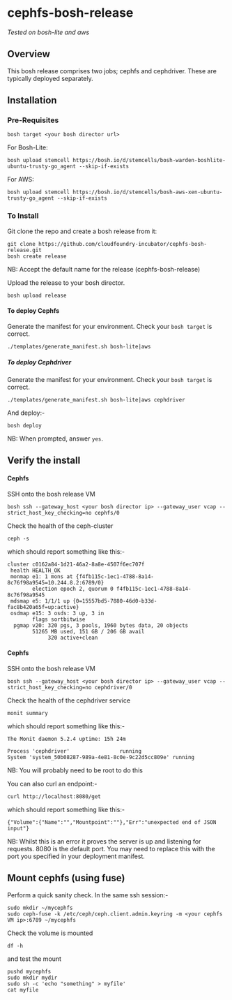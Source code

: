 # cephfs-bosh-release

*Tested on bosh-lite and aws*

## Overview

This bosh release comprises two jobs; cephfs and cephdriver.  These are typically deployed separately.  

## Installation
### Pre-Requisites
```
bosh target <your bosh director url>
```

For Bosh-Lite:
```
bosh upload stemcell https://bosh.io/d/stemcells/bosh-warden-boshlite-ubuntu-trusty-go_agent --skip-if-exists
```
For AWS:
```
bosh upload stemcell https://bosh.io/d/stemcells/bosh-aws-xen-ubuntu-trusty-go_agent --skip-if-exists
```

### To Install
Git clone the repo and create a bosh release from it:
```
git clone https://github.com/cloudfoundry-incubator/cephfs-bosh-release.git
bosh create release
```
NB: Accept the default name for the release (cephfs-bosh-release)

Upload the release to your bosh director.
```
bosh upload release
```

#### To deploy Cephfs

Generate the manifest for your environment.  Check your `bosh target` is correct.
```
./templates/generate_manifest.sh bosh-lite|aws
```

##### To deploy Cephdriver

Generate the manifest for your environment.  Check your `bosh target` is correct.
```
./templates/generate_manifest.sh bosh-lite|aws cephdriver
```

And deploy:-
```
bosh deploy
```
NB: When prompted, answer `yes`.

## Verify the install

#### Cephfs

SSH onto the bosh release VM

`bosh ssh --gateway_host <your bosh director ip> --gateway_user vcap --strict_host_key_checking=no cephfs/0`

Check the health of the ceph-cluster

`ceph -s`

which should report something like this:-

```
cluster c0162a84-1d21-46a2-8a8e-4507f6ec707f
 health HEALTH_OK
 monmap e1: 1 mons at {f4fb115c-1ec1-4788-8a14-8c76f98a9545=10.244.8.2:6789/0}
        election epoch 2, quorum 0 f4fb115c-1ec1-4788-8a14-8c76f98a9545
 mdsmap e5: 1/1/1 up {0=15557bd5-7880-46d0-b33d-fac8b420a65f=up:active}
 osdmap e15: 3 osds: 3 up, 3 in
        flags sortbitwise
  pgmap v20: 320 pgs, 3 pools, 1960 bytes data, 20 objects
        51265 MB used, 151 GB / 206 GB avail
             320 active+clean
```

#### Cephfs

SSH onto the bosh release VM

`bosh ssh --gateway_host <your bosh director ip> --gateway_user vcap --strict_host_key_checking=no cephdriver/0`

Check the health of the cephdriver service

`monit summary`

which should report something like this:-

```
The Monit daemon 5.2.4 uptime: 15h 24m

Process 'cephdriver'                running
System 'system_50b08287-989a-4e81-8c0e-9c22d5cc809e' running
```
NB: You will probably need to be root to do this

You can also curl an endpoint:-

`curl http://localhost:8080/get`

which should report something like this:-
```
{"Volume":{"Name":"","Mountpoint":""},"Err":"unexpected end of JSON input"}
```
NB: Whilst this is an error it proves the server is up and listening for requests.  8080 is the default port.  You may need to replace this with the 
port you specified in your deployment manifest.

## Mount cephfs (using fuse)

Perform a quick sanity check.  In the same ssh session:-

```
sudo mkdir ~/mycephfs
sudo ceph-fuse -k /etc/ceph/ceph.client.admin.keyring -m <your cephfs VM ip>:6789 ~/mycephfs
```

Check the volume is mounted

`df -h`

and test the mount

```
pushd mycephfs
sudo mkdir mydir
sudo sh -c 'echo "something" > myfile'
cat myfile
```
